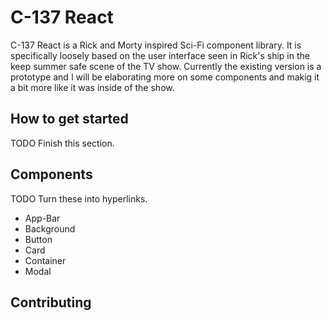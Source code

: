 # C-137 React
C-137 React is a Rick and Morty inspired Sci-Fi component library.  It is specifically loosely based on the user interface seen in Rick's ship in the keep summer safe scene of the TV show.  Currently the existing version is a prototype and I will be elaborating more on some components and makig it a bit more like it was inside of the show.

## How to get started
TODO Finish this section.

## Components
TODO Turn these into hyperlinks.
* App-Bar
* Background
* Button
* Card
* Container
* Modal

## Contributing
